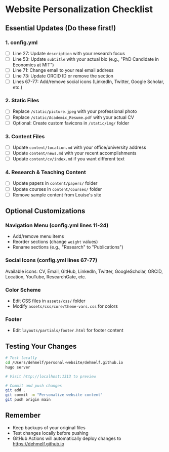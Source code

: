 # Website Personalization Checklist

## Essential Updates (Do these first!)

### 1. config.yml
- [ ] Line 27: Update `description` with your research focus
- [ ] Line 53: Update `subtitle` with your actual bio (e.g., "PhD Candidate in Economics at MIT")
- [ ] Line 71: Change email to your real email address
- [ ] Line 73: Update ORCID ID or remove the section
- [ ] Lines 67-77: Add/remove social icons (LinkedIn, Twitter, Google Scholar, etc.)

### 2. Static Files
- [ ] Replace `/static/picture.jpeg` with your professional photo
- [ ] Replace `/static/Academic_Resume.pdf` with your actual CV
- [ ] Optional: Create custom favicons in `/static/img/` folder

### 3. Content Files
- [ ] Update `content/location.md` with your office/university address
- [ ] Update `content/news.md` with your recent accomplishments
- [ ] Update `content/cv/index.md` if you want different text

### 4. Research & Teaching Content
- [ ] Update papers in `content/papers/` folder
- [ ] Update courses in `content/courses/` folder
- [ ] Remove sample content from Louise's site

## Optional Customizations

### Navigation Menu (config.yml lines 11-24)
- Add/remove menu items
- Reorder sections (change `weight` values)
- Rename sections (e.g., "Research" to "Publications")

### Social Icons (config.yml lines 67-77)
Available icons: CV, Email, GitHub, LinkedIn, Twitter, GoogleScholar, ORCID, Location, YouTube, ResearchGate, etc.

### Color Scheme
- Edit CSS files in `assets/css/` folder
- Modify `assets/css/core/theme-vars.css` for colors

### Footer
- Edit `layouts/partials/footer.html` for footer content

## Testing Your Changes
```bash
# Test locally
cd /Users/dehmelf/personal-website/dehmelf.github.io
hugo server

# Visit http://localhost:1313 to preview

# Commit and push changes
git add .
git commit -m "Personalize website content"
git push origin main
```

## Remember
- Keep backups of your original files
- Test changes locally before pushing
- GitHub Actions will automatically deploy changes to https://dehmelf.github.io
